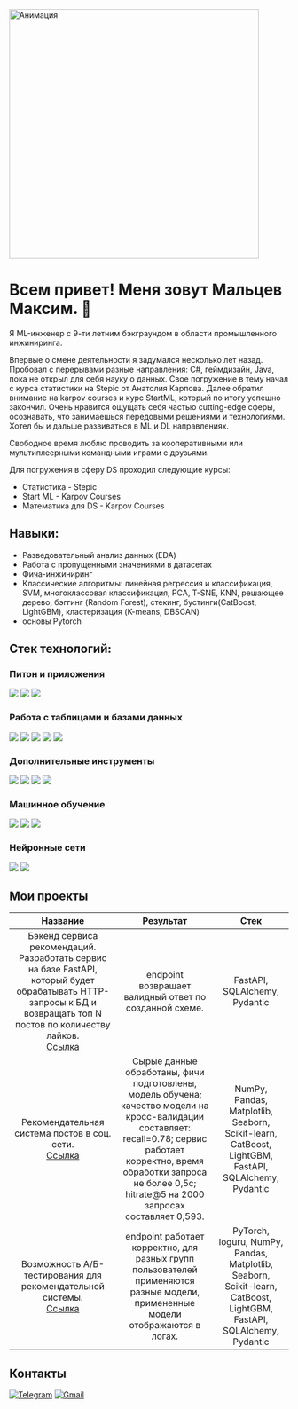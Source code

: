 <div align="left">
<img src="https://media.tenor.com/B6qhD35ucO8AAAAd/bloodcartier.gif" alt="Анимация" width="450"/>
</div>

<h1>Всем привет! Меня зовут Мальцев Максим. 👋</h1>

<p>Я ML-инженер с 9-ти летним бэкграундом в области промышленного инжиниринга.</p>
<p>Впервые о смене деятельности я задумался несколько лет назад. Пробовал с перерывами разные направления: С#, геймдизайн, Java, пока не открыл для себя науку о данных. Свое погружение в тему начал с курса статистики на Stepic от Анатолия Карпова. Далее обратил внимание на karpov courses и курс StartML, который по итогу успешно закончил. Очень нравится ощущать себя частью cutting-edge сферы, осознавать, что занимаешься передовыми решениями и технологиями. Хотел бы и дальше развиваться в ML и DL направлениях.</p>
<p>Свободное время люблю проводить за кооперативными или мультиплеерными командными играми с друзьями.</p>
  
Для погружения в сферу DS проходил следующие курсы:
- Статистика - Stepic
- Start ML - Karpov Courses
- Математика для DS - Karpov Courses

<h2>Навыки:</h2>
<div align="left">

- Разведовательный анализ данных (EDA)
- Работа с пропущенными значениями в датасетах
- Фича-инжиниринг
- Классические алгоритмы: линейная регрессия и классификация, SVM, многоклассовая классификация, PCA, T-SNE, KNN, решающее дерево, бэггинг (Random Forest), стекинг, бустинги(CatBoost, LightGBM), кластеризация (K-means, DBSCAN)
- основы Pytorch

</div>

<h2>Стек технологий:</h2>
<div align="left">

<h3>Питон и приложения</h3>
<img src="https://img.shields.io/badge/Python-3776AB?style=for-the-badge&logo=python&logoColor=FFA500"/> <img src="https://img.shields.io/badge/FastAPI-009688?style=for-the-badge&logo=fastapi&logoColor=white"/> <img src="https://img.shields.io/badge/requests-3776AB?style=for-the-badge"/>

<h3>Работа с таблицами и базами данных</h3>
<img src="https://img.shields.io/badge/pandas-150458?style=for-the-badge&logo=pandas&logoColor=FFA500"/> <img src="https://img.shields.io/badge/numpy-013243?style=for-the-badge&logo=numpy&logoColor=black"/> <img src="https://img.shields.io/badge/Matplotlib-%23ffffff.svg?style=for-the-badge&logo=Matplotlib&logoColor=black"/> <img src="https://img.shields.io/badge/sql alchemy-D71F00?style=for-the-badge&logo=sqlalchemy&logoColor=black"/> <img src="https://img.shields.io/badge/postgresql-B0C4DE?style=for-the-badge&logo=postgresql&logoColor=4169E1"/>

<h3>Дополнительные инструменты</h3>
<img src="https://img.shields.io/badge/git-B0C4DE?style=for-the-badge&logo=git&logoColor=F05032"/> <img src="https://img.shields.io/badge/jupyter-B0C4DE?style=for-the-badge&logo=jupyter&logoColor=F37626"/> <img src="https://img.shields.io/badge/Visual%20Studio%20Code-0078d7.svg?style=for-the-badge&logo=visual-studio-code&logoColor=white"/> <img src="https://img.shields.io/badge/airflow-FF4500?style=for-the-badge&logo=apacheairflow&logoColor=black"/>

<h3>Машинное обучение</h3>
<img src="https://img.shields.io/badge/sklearn-3776AB?style=for-the-badge&logo=scikitlearn&logoColor=F7931E"/> <img src="https://img.shields.io/badge/catboost-FFA500?style=for-the-badge"/> <img src="https://img.shields.io/badge/lightgbm-228B22?style=for-the-badge"/>

<h3>Нейронные сети</h3>
<img src="https://img.shields.io/badge/pytorch-EE4C2C?style=for-the-badge&logo=pytorch&logoColor=black"/> <img src="https://img.shields.io/badge/hugging face-FFA500?style=for-the-badge"/>

</div>

<h2>Мои проекты</h2>
<div align="left">

| Название | Результат | Стек |
|:----------:|:-----------------:|:-------------:|
| Бэкенд сервиса рекомендаций. Разработать сервис на базе FastAPI, который будет обрабатывать HTTP-запросы к БД и возвращать топ N постов по количеству лайков. <br>[Ссылка](https://github.com/maltsev-m/backend_service) | endpoint возвращает валидный ответ по созданной схеме. | FastAPI, SQLAlchemy, Pydantic |
| Рекомендательная система постов в соц. сети. <br>[Ссылка](https://github.com/maltsev-m/recommender_system) | Сырые данные обработаны, фичи подготовлены, модель обучена; качество модели на кросс-валидации составляет: recall=0.78; сервис работает корректно, время обработки запроса не более 0,5с; hitrate@5 на 2000 запросах составляет 0,593. | NumPy, Pandas, Matplotlib, Seaborn, Scikit-learn, CatBoost, LightGBM, FastAPI, SQLAlchemy, Pydantic |
| Возможность А/Б-тестирования для рекомендательной системы. <br>[Ссылка](https://github.com/maltsev-m/ab_testing_for_recomender_system) | endpoint работает корректно, для разных групп пользователей применяются разные модели, примененные модели отображаются в логах. | PyTorch, loguru, NumPy, Pandas, Matplotlib, Seaborn, Scikit-learn, CatBoost, LightGBM, FastAPI, SQLAlchemy, Pydantic |

</div>

<h2>Контакты</h2>
<div align="left">
  
[![Telegram](https://img.shields.io/badge/Telegram-0b0038?style=for-the-badge&logo=telegram&logoColor=white)](https://t.me/maltsevm)
[![Gmail](https://img.shields.io/badge/Gmail-0b0038?style=for-the-badge&logo=gmail&logoColor=red)](mailto:maximmaltsev48@gmail.com)

</div>
